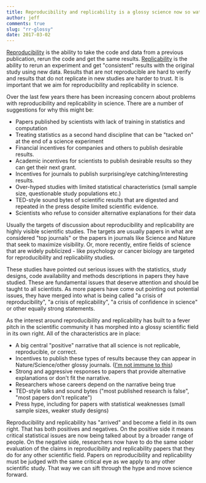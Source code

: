 ```yaml
---
title: Reproducibility and replicability is a glossy science now so watch out for the hype
author: jeff
comments: true
slug: "rr-glossy"
date: 2017-03-02
---
```


[Reproducibility](http://biorxiv.org/content/early/2016/07/29/066803) is the ability to take the code and data from a previous publication, rerun the code and get the same results. [Replicability](http://biorxiv.org/content/early/2016/07/29/066803) is the ability to rerun an experiment and get "consistent" results with the original study using new data. Results that are not reproducible are hard to verify and results that do not replicate in new studies are harder to trust. It is important that we aim for reproducibility and replicability in science. 

Over the last few years there has been increasing concern about problems with reproducibility and replicability in science. There are a number of suggestions for why this might be: 

* Papers published by scientists with lack of training in statistics and computation
* Treating statistics as a second hand discipline that can be "tacked on" at the end of a science experiment
* Financial incentives for companies and others to publish desirable results. 
* Academic incentives for scientists to publish desirable results so they can get their next grant. 
* Incentives for journals to publish surprising/eye catching/interesting results. 
* Over-hyped studies with limited statistical characteristics (small sample size, questionable study populations etc.)
* TED-style sound bytes of scientific results that are digested and repeated in the press despite limited scientific evidence. 
* Scientists who refuse to consider alternative explanations for their data 

Usually the targets of discussion about reproducibility and replicability are highly visible scientific studies. The targets are usually papers in what are considered "top journals" or the papers in journals like Science and Nature that seek to maximize visibility. Or, more recently, entire fields of science that are widely publicized - like psychology or cancer biology are targeted for reproducibility and replicability studies. 

These studies have pointed out serious issues with the statistics, study designs, code availability and methods descriptions in papers they have studied. These are fundamental issues that deserve attention and should be taught to all scientists. As more papers have come out pointing out potential issues, they have merged into what is being called "a crisis of reproducibility", "a crisis of replicability", "a crisis of confidence in science" or other equally strong statements. 

As the interest around reproducibility and replicability has built to a fever pitch in the scientific community it has morphed into a glossy scientific field in its own right. All of the characteristics are in place: 

* A big central "positive" narrative that all science is not replicable,  reproducible, or correct. 
* Incentives to publish these types of results because they can appear in Nature/Science/other glossy journals. ([I'm not immune to this](http://www.pnas.org/content/112/6/1645.full))
* Strong and aggressive responses to papers that provide alternative explanations or don't fit the narrative. 
* Researchers whose careers depend on the narrative being true
* TED-style talks and sound bytes ("most published research is false", "most papers don't replicate") 
* Press hype, including for papers with statistical weaknesses (small sample sizes, weaker study designs) 

Reproducibility and replicability has "arrived" and become a field in its own right. That has both positives and negatives. On the positive side it means critical statistical issues are now being talked about by a broader range of people. On the negative side, researchers now have to do the same sober evaluation of the claims in reproducibility and replicability papers that they do for any other scientific field. Papers on reproducibility and replicability must be judged with the same critical eye as we apply to any other scientific study. That way we can sift through the hype and move science forward. 
